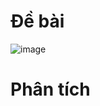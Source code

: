 # Đề bài
![image](https://github.com/VanHoang110802/Competitive_Programming/assets/108053955/b49e859e-64f3-47d8-b46e-920177f29976)

# Phân tích
